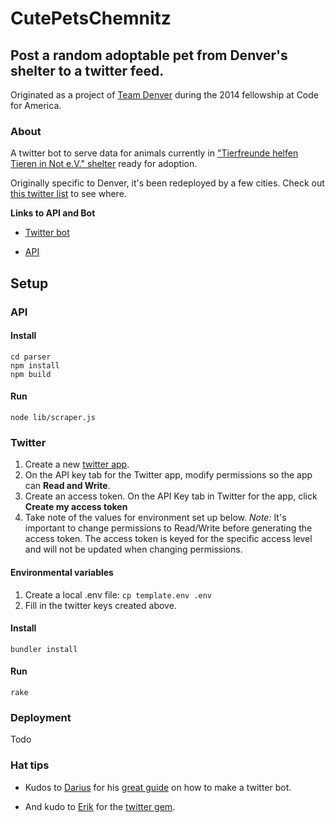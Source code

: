 # CutePetsChemnitz

## Post a random adoptable pet from Denver's shelter to a twitter feed.

Originated as a project of [Team Denver](http://codeforamerica.org/cities/denver/) during the 2014 fellowship at Code for America.

### About
A twitter bot to serve data for animals currently in ["Tierfreunde helfen Tieren in Not e.V." shelter](http://www.tierfreunde-helfen.de/) ready for adoption.

Originally specific to Denver, it's been redeployed by a few cities. Check out [this twitter list](https://twitter.com/drewSaysGoVeg/cutepetseverywhere/members) to see where.

**Links to API and Bot**

* [Twitter bot](https://twitter.com/petschemnitz)

* [API](http://[::]:3000/)

## Setup

### API

#### Install

```
cd parser
npm install
npm build
```

#### Run
```
node lib/scraper.js
```

### Twitter
1. Create a new [twitter app](https://apps.twitter.com/).
1. On the API key tab for the Twitter app, modify permissions so the app can **Read and Write**.
1. Create an access token. On the API Key tab in Twitter for the app, click **Create my access token**
1. Take note of the values for environment set up below.
*Note:* It's important to change permissions to Read/Write before generating the access token. The access token is keyed for the specific access level and will not be updated when changing permissions.

#### Environmental variables
1. Create a local .env file: `cp template.env .env`
1. Fill in the twitter keys created above.

#### Install
```
bundler install
```

#### Run
```
rake
```

### Deployment

Todo

### Hat tips

* Kudos to [Darius](https://github.com/dariusk) for his [great guide](http://tinysubversions.com/2013/09/how-to-make-a-twitter-bot/) on how to make a twitter bot.

* And kudo to [Erik](https://github.com/sferik/) for the [twitter gem](https://github.com/sferik/twitter).

